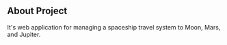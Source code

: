 ## About Project

It's web application for managing a spaceship travel system to Moon, Mars, and Jupiter.
